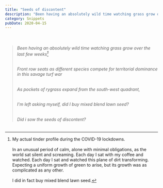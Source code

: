 ```yaml
---
title: "Seeds of discontent"
description: "Been having an absolutely wild time watching grass grow over the last few weeks, front row seats as different species compete for territorial dominance in this savage turf war..."
category: Snippets
pubDate: 2020-04-15
---
```

<br>

> ###### _Been having an absolutely wild time watching grass grow over the last few weeks_[^1]
> ###### _Front row seats as different species compete for territorial dominance in this savage turf war_  
>
> ###### _As pockets of rygrass expand from the south-west quadrant,_
> ###### _I'm left asking myself, did I buy mixed blend lawn seed?_  
>
> ###### _Did i sow the seeds of discontent?_

[^1]: My actual tinder profile during the COVID-19 lockdowns.   
<br> In an unusual period of calm, alone with minimal obligations, as the world sat silent and screaming. Each day I sat with my coffee and watched. Each day I sat and watched this plane of dirt transforming. Expecting a uniform growth of green to arise, but its growth was as complicated as any other.  
<br> I did in fact buy mixed blend lawn seed.
